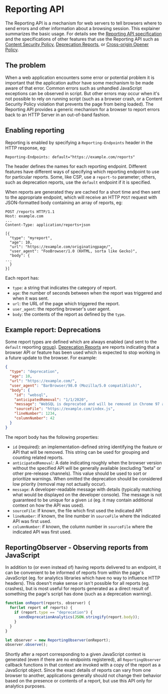# Reporting API #
The Reporting API is a mechanism for web servers to tell browsers where to send errors and other information about a browsing session.  This explainer summarizes the basic usage.  For details see the [Reporting API specification](http://wicg.github.io/reporting/) and the specifications of other features that use the Reporting API such as [Content Security Policy](https://w3c.github.io/webappsec-csp/#reporting), [Deprecation Reports](https://wicg.github.io/deprecation-reporting/), or [Cross-origin Opener Policy](https://github.com/camillelamy/explainers/blob/master/coop_reporting.md).

## The problem ##
When a web application encounters some error or potential problem it is important that the application author have some mechanism to be made aware of that error.  Common errors such as unhandled JavaScript exceptions can be observed in script.  But other errors may occur when it's not possible to rely on running script (such as a browser crash, or a Content Security Policy violation that prevents the page from being loaded).  The Reporting API provides a generic mechanism for a browser to report errors back to an HTTP Server in an out-of-band fashion.

## Enabling reporting ##
Reporting is enabled by specifying a `Reporting-Endpoints` header in the HTTP response, eg:
```http
Reporting-Endpoints: default="https://example.com/reports"
```
The header defines the names for each reporting endpoint. Different features have different ways of specifying which reporting endpoint to use for particular reports. Some, like CSP, use a `report-to` parameter; others, such as deprecation reports, use the `default` endpoint if it is specified.

When reports are generated they are cached for a short time and then sent to the appropriate endpoint, which will receive an HTTP `POST` request with JSON-formatted body containing an array of reports, eg:
```http
POST /reports HTTP/1.1
Host: example.com
...
Content-Type: application/reports+json

[{
  "type": "myreport",
  "age": 10,
  "url": "https://example.com/originatingpage/",
  "user_agent": "FooBrowser/1.0 (KHTML, sorta like Gecko)",
  "body": {
...
  }
}]
```

Each report has: 
 - `type`: a string that indicates the category of report.
 - `age`: the number of seconds between when the report was triggered and when it was sent.
 - `url`: the URL of the page which triggered the report.
 - `user_agent`: the reporting browser's user agent.
 - `body`: the contents of the report as defined by the `type`.

## Example report: Deprecations ##
Some report types are defined which are always enabled (and sent to the `default` reporting [group](http://wicg.github.io/reporting/#id-member)).
[Deprecation Reports](https://wicg.github.io/deprecation-reporting/) are reports indicating that a browser API or feature has been used which is expected to stop working in a future update to the browser.  For example:

```json
{
  "type": "deprecation",
  "age": 10,
  "url": "https://example.com/",
  "user_agent": "BarBrowser/98.0 (Mozilla/5.0 compatiblish)",
  "body": {
    "id": "websql", 
    "anticipatedRemoval": "1/1/2020", 
    "message": "WebSQL is deprecated and will be removed in Chrome 97 around January 2020",
    "sourceFile": "https://example.com/index.js",
    "lineNumber": 1234,
    "columnNumber": 42
  }
}
```

The report body has the following properties:
- `id` (required): an implementation-defined string identifying the feature or API that will be removed.  This string can be used for grouping and counting related reports.
- `anticipatedRemoval`: A date indicating roughly when the browser version without the specified API will be generally available (excluding "beta" or other pre-release channels).  This value should be used to sort or prioritize warnings.  When omitted the deprecation should be considered low priority (removal may not actually occur).  
- `message`: A developer-readable message with details (typically matching what would be displayed on the developer console).  The message is not guaranteed to be unique for a given `id` (eg. it may contain additional context on how the API was used).
- `sourceFile`: If known, the file which first used the indicated API
- `lineNumber`: if known, the line number in `sourceFile` where the indicated API was first used.
- `columnNumber`: if known, the column number in `sourceFile` where the indicated API was first used.


## ReportingObserver - Observing reports from JavaScript
In addition to (or even instead of) having reports delivered to an endpoint, it can be convenient to be informed of reports from within the page's JavaScript (eg. for analytics libraries which have no way to influence HTTP headers).  This doesn't make sense or isn't possible for all reports (eg. crashes), but is most useful for reports generated as a direct result of something the page's script has done (such as a deprecation warning).

```javascript
function onReport(reports, observer) {
  for(let report of reports) {
    if (report.type == "deprecation") {
      sendDeprecationAnalytics(JSON.stringify(report.body));
    }
  }
}

let observer = new ReportingObserver(onReport);
observer.observe();
```

Shortly after a report corresponding to a given JavaScript context is generated (even if there are no endpoints registered), all `ReportingObserver` callback functions in that context are invoked with a copy of the report as a JavaScript object.  Since the exact details of reports can vary from one browser to another, applications generally should not change their behavior based on the presence or contents of a report, but use this API only for analytics purposes.

